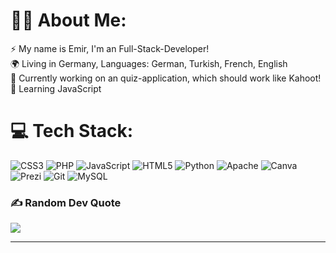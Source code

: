 # 🧑🏻  About Me:
⚡ My name is Emir, I'm an Full-Stack-Developer! <br>
🌍 Living in Germany, Languages: German, Turkish, French, English <br>
🔭 Currently working on an quiz-application, which should work like Kahoot! <br>
🌱 Learning JavaScript

# 💻 Tech Stack:
![CSS3](https://img.shields.io/badge/css3-%231572B6.svg?style=for-the-badge&logo=css3&logoColor=white) ![PHP](https://img.shields.io/badge/php-%23777BB4.svg?style=for-the-badge&logo=php&logoColor=white) ![JavaScript](https://img.shields.io/badge/javascript-%23323330.svg?style=for-the-badge&logo=javascript&logoColor=%23F7DF1E) ![HTML5](https://img.shields.io/badge/html5-%23E34F26.svg?style=for-the-badge&logo=html5&logoColor=white) ![Python](https://img.shields.io/badge/python-3670A0?style=for-the-badge&logo=python&logoColor=ffdd54) ![Apache](https://img.shields.io/badge/apache-%23D42029.svg?style=for-the-badge&logo=apache&logoColor=white) ![Canva](https://img.shields.io/badge/Canva-%2300C4CC.svg?style=for-the-badge&logo=Canva&logoColor=white) ![Prezi](https://img.shields.io/badge/Prezi-%23000000.svg?style=for-the-badge&logo=Prezi&logoColor=white) ![Git](https://img.shields.io/badge/-git-ffffff?logo=git&logoColor=black&style=for-the-badge) ![MySQL](https://img.shields.io/badge/-MySQL-00688b?logo=mysql&logoColor=white&style=for-the-badge)

### ✍️ Random Dev Quote
![](https://quotes-github-readme.vercel.app/api?type=horizontal&theme=radical)

<!-- ### 😂 Random Dev Meme -->
<!-- <img src="https://random-memer.herokuapp.com/" width="512px"/> -->

---
<!-- ![](https://visitcount.itsvg.in/api?id=emirkcr&icon=0&color=0)](https://visitcount.itsvg.in) -->

<!-- Proudly created with GPRM ( https://gprm.itsvg.in ) -->

